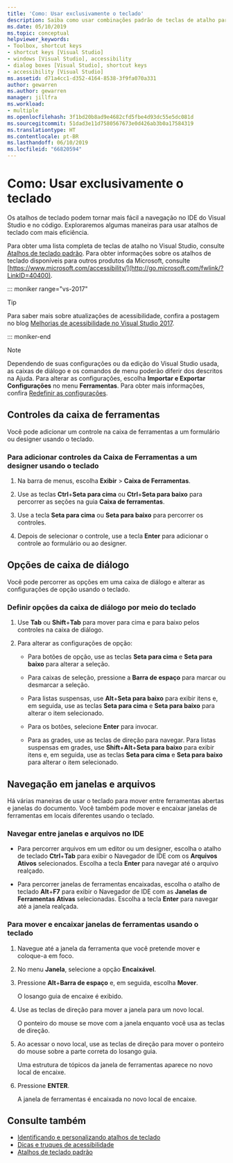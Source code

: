 ```yaml
---
title: 'Como: Usar exclusivamente o teclado'
description: Saiba como usar combinações padrão de teclas de atalho para facilitar a navegação e a criação de código dentro do IDE (ambiente de desenvolvimento integrado) do Visual Studio.
ms.date: 05/10/2019
ms.topic: conceptual
helpviewer_keywords:
- Toolbox, shortcut keys
- shortcut keys [Visual Studio]
- windows [Visual Studio], accessibility
- dialog boxes [Visual Studio], shortcut keys
- accessibility [Visual Studio]
ms.assetid: d71a4cc1-d352-4164-8538-3f9fa070a331
author: gewarren
ms.author: gewarren
manager: jillfra
ms.workload:
- multiple
ms.openlocfilehash: 3f1bd20b8ad9e4682cfd5fbe4d93dc55e5dc081d
ms.sourcegitcommit: 51dad3e11d7580567673e0d426ab3b0a17584319
ms.translationtype: HT
ms.contentlocale: pt-BR
ms.lasthandoff: 06/10/2019
ms.locfileid: "66820594"
---
```

# <a name="how-to-use-the-keyboard-exclusively"></a>Como: Usar exclusivamente o teclado

Os atalhos de teclado podem tornar mais fácil a navegação no IDE do Visual Studio e no código. Exploraremos algumas maneiras para usar atalhos de teclado com mais eficiência.

Para obter uma lista completa de teclas de atalho no Visual Studio, consulte [Atalhos de teclado padrão](../../ide/default-keyboard-shortcuts-in-visual-studio.md). Para obter informações sobre os atalhos de teclado disponíveis para outros produtos da Microsoft, consulte [https://www.microsoft.com/accessibility/](http://go.microsoft.com/fwlink/?LinkID=40400).

::: moniker range="vs-2017"

> [!TIP]
> Para saber mais sobre atualizações de acessibilidade, confira a postagem no blog [Melhorias de acessibilidade no Visual Studio 2017](https://devblogs.microsoft.com/visualstudio/accessibility-improvements-in-visual-studio-2017-version-15-3/).

::: moniker-end

> [!NOTE]
> Dependendo de suas configurações ou da edição do Visual Studio usada, as caixas de diálogo e os comandos de menu poderão diferir dos descritos na Ajuda. Para alterar as configurações, escolha **Importar e Exportar Configurações** no menu **Ferramentas**. Para obter mais informações, confira [Redefinir as configurações](../environment-settings.md#reset-settings).

## <a name="toolbox-controls"></a>Controles da caixa de ferramentas

Você pode adicionar um controle na caixa de ferramentas a um formulário ou designer usando o teclado.

### <a name="to-add-controls-from-the-toolbox-to-a-designer-from-the-keyboard"></a>Para adicionar controles da Caixa de Ferramentas a um designer usando o teclado

1. Na barra de menus, escolha **Exibir** > **Caixa de Ferramentas**.

2. Use as teclas **Ctrl**+**Seta para cima** ou **Ctrl**+**Seta para baixo** para percorrer as seções na guia **Caixa de ferramentas**.

3. Use a tecla **Seta para cima** ou **Seta para baixo** para percorrer os controles.

4. Depois de selecionar o controle, use a tecla **Enter** para adicionar o controle ao formulário ou ao designer.

## <a name="dialog-box-options"></a>Opções de caixa de diálogo

Você pode percorrer as opções em uma caixa de diálogo e alterar as configurações de opção usando o teclado.

### <a name="set-dialog-box-options-from-the-keyboard"></a>Definir opções da caixa de diálogo por meio do teclado

1. Use **Tab** ou **Shift**+**Tab** para mover para cima e para baixo pelos controles na caixa de diálogo.

2. Para alterar as configurações de opção:

   - Para botões de opção, use as teclas **Seta para cima** e **Seta para baixo** para alterar a seleção.

   - Para caixas de seleção, pressione a **Barra de espaço** para marcar ou desmarcar a seleção.

   - Para listas suspensas, use **Alt**+**Seta para baixo** para exibir itens e, em seguida, use as teclas **Seta para cima** e **Seta para baixo** para alterar o item selecionado.

   - Para os botões, selecione **Enter** para invocar.

   - Para as grades, use as teclas de direção para navegar. Para listas suspensas em grades, use **Shift**+**Alt**+**Seta para baixo** para exibir itens e, em seguida, use as teclas **Seta para cima** e **Seta para baixo** para alterar o item selecionado.

## <a name="window-and-file-navigation"></a>Navegação em janelas e arquivos

Há várias maneiras de usar o teclado para mover entre ferramentas abertas e janelas do documento. Você também pode mover e encaixar janelas de ferramentas em locais diferentes usando o teclado.

### <a name="navigate-among-windows-and-files-in-the-ide"></a>Navegar entre janelas e arquivos no IDE

- Para percorrer arquivos em um editor ou um designer, escolha o atalho de teclado **Ctrl**+**Tab** para exibir o Navegador de IDE com os **Arquivos Ativos** selecionados. Escolha a tecla **Enter** para navegar até o arquivo realçado.

- Para percorrer janelas de ferramentas encaixadas, escolha o atalho de teclado **Alt**+**F7** para exibir o Navegador de IDE com as **Janelas de Ferramentas Ativas** selecionadas. Escolha a tecla **Enter** para navegar até a janela realçada.

### <a name="to-move-and-dock-tool-windows-from-the-keyboard"></a>Para mover e encaixar janelas de ferramentas usando o teclado

1. Navegue até a janela da ferramenta que você pretende mover e coloque-a em foco.

2. No menu **Janela**, selecione a opção **Encaixável**.

3. Pressione **Alt**+**Barra de espaço** e, em seguida, escolha **Mover**.

   O losango guia de encaixe é exibido.

4. Use as teclas de direção para mover a janela para um novo local.

   O ponteiro do mouse se move com a janela enquanto você usa as teclas de direção.

5. Ao acessar o novo local, use as teclas de direção para mover o ponteiro do mouse sobre a parte correta do losango guia.

   Uma estrutura de tópicos da janela de ferramentas aparece no novo local de encaixe.

6. Pressione **ENTER**.

   A janela de ferramentas é encaixada no novo local de encaixe.

## <a name="see-also"></a>Consulte também

* [Identificando e personalizando atalhos de teclado](../../ide/identifying-and-customizing-keyboard-shortcuts-in-visual-studio.md)
* [Dicas e truques de acessibilidade](../../ide/reference/accessibility-tips-and-tricks.md)
* [Atalhos de teclado padrão](../../ide/default-keyboard-shortcuts-in-visual-studio.md)
